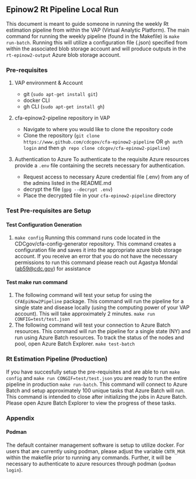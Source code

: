 ## Epinow2 Rt Pipeline Local Run
This document is meant to guide someone in running the weekly Rt estimation pipeline from within the VAP (Virtual Analytic Platform). The main command for running the weekly pipeline (found in the Makefile) is `make run-batch`. Running this will utilize a configuration file (.json) specified from within the associated blob storage account and will produce outputs in the `rt-epinow2-output` Azure blob storage account.

### Pre-requisites
1. VAP environment & Account
	- git (`sudo apt-get install git`)
	- docker CLI
	- gh CLI (`sudo apt-get install gh`)

2. cfa-epinow2-pipeline repository in VAP
	- Navigate to where you would like to clone the repository code
	- Clone the repository (`git clone https://www.github.com/cdcgov/cfa-epinow2-pipeline` OR `gh auth login`
and then `gh repo clone cdcgov/cfa-epinow2-pipeline`)

3. Authentication to Azure
To authenticate to the requisite Azure resources provide a `.env` file containing the secrets necessary for authentication.
	- Request access to necessary Azure credential file (.env) from any of the admins listed in the README.md
	- decrypt the file (`gpg --decrypt .env`)
	- Place the decrypted file in your `cfa-epinow2-pipeline` directory

### Test Pre-requisites are Setup
#### Test Configuration Generation
1. `make config`
Running this command runs code located in the CDCgov/cfa-config-generator repository. This command creates a configuration file and saves it into the appropriate azure blob storage account.
If you receive an error that you do not have the necessary permissions to run this command please reach out Agastya Mondal (ab59@cdc.gov) for assistance

#### Test make run command
1. The following command will test your setup for using the `CFAEpiNow2Pipeline` package. This command will run the pipeline for a single state and disease locally (using the computing power of your VAP account). This will take approximately 2 minutes.
 `make run CONFIG=test/test.json`
2. The following command will test your connection to Azure Batch resources. This command will run the pipeline for a single state (NY) and run using Azure Batch resources. To track the status of the nodes and pool, open Azure Batch Explorer.
 `make test-batch`

### Rt Estimation Pipeline (Production)
If you have succesfully setup the pre-requisites and are able to run `make config` and `make run CONGIF=test/test.json` you are ready to run the entire pipeline in production `make run-batch`. This command will connect to Azure Batch and setup approximately 100 unique tasks that Azure Batch will run. This command is intended to close after initializing the jobs in Azure Batch. Please open Azure Batch Explorer to view the progress of these tasks.

### Appendix
#### Podman
The default container management software is setup to utilize docker. For users that are currently using podman, please adjust the variable `CNTR_MGR` within the makefile prior to running any commands. Further, it will be necessary to authenticate to azure resources through podman (`podman login`).

